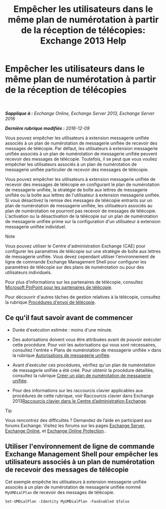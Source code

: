﻿---
title: 'Empêcher les utilisateurs dans le même plan de numérotation à partir de la réception de télécopies: Exchange 2013 Help'
TOCTitle: Empêcher les utilisateurs dans le même plan de numérotation à partir de la réception de télécopies
ms:assetid: 4fc66414-c950-4bca-ac20-4e489f288d06
ms:mtpsurl: https://technet.microsoft.com/fr-fr/library/Bb201688(v=EXCHG.150)
ms:contentKeyID: 52057075
ms.date: 05/23/2018
mtps_version: v=EXCHG.150
ms.translationtype: MT
---

# Empêcher les utilisateurs dans le même plan de numérotation à partir de la réception de télécopies

 

_**Sapplique à :** Exchange Online, Exchange Server 2013, Exchange Server 2016_

_**Dernière rubrique modifiée :** 2016-12-09_

Vous pouvez empêcher les utilisateurs à extension messagerie unifiée associés à un plan de numérotation de messagerie unifiée de recevoir des messages de télécopie. Par défaut, les utilisateurs à extension messagerie unifiée associés à un plan de numérotation de messagerie unifiée peuvent recevoir des messages de télécopie. Toutefois, il se peut que vous vouliez empêcher les utilisateurs associés à un plan de numérotation de messagerie unifiée particulier de recevoir des messages de télécopie.

Vous pouvez empêcher les utilisateurs à extension messagerie unifiée de recevoir des messages de télécopie en configurant le plan de numérotation de messagerie unifiée, la stratégie de boîte aux lettres de messagerie unifiée ou la boîte aux lettres de l'utilisateur à extension messagerie unifiée. Si vous désactivez la remise des messages de télécopie entrants sur un plan de numérotation de messagerie unifiée, les utilisateurs associés au plan de numérotation ne pourront pas recevoir de messages de télécopie. L'activation ou la désactivation de la télécopie sur un plan de numérotation de messagerie unifiée prime sur la configuration d'un utilisateur à extension messagerie unifiée individuel.

> [!NOTE]
> Vous pouvez utiliser le Centre d'administration Exchange (CAE) pour configurer les paramètres de télécopie sur une stratégie de boîte aux lettres de messagerie unifiée. Vous devez cependant utiliser l'environnement de ligne de commande Exchange Management Shell pour configurer les paramètres de télécopie sur des plans de numérotation ou pour des utilisateurs individuels.


Pour plus d’informations sur les partenaires de télécopie, consultez [Microsoft PinPoint pour les partenaires de télécopie](https://go.microsoft.com/fwlink/?linkid=190238).

Pour découvrir d'autres tâches de gestion relatives à la télécopie, consultez la rubrique [Procédures d'envoi de télécopie](faxing-procedures-exchange-2013-help.md).

## Ce qu'il faut savoir avant de commencer

  - Durée d'exécution estimée : moins d'une minute.

  - Des autorisations doivent vous être attribuées avant de pouvoir exécuter cette procédure. Pour voir les autorisations qui vous sont nécessaires, consultez l'entrée « Plans de numérotation de messagerie unifiée » dans la rubrique [Autorisations de messagerie unifiée](unified-messaging-permissions-exchange-2013-help.md).

  - Avant d'exécuter ces procédures, vérifiez qu'un plan de numérotation de messagerie unifiée a été créé. Pour obtenir la procédure détaillée, consultez la rubrique [Créer un plan de numérotation de messagerie unifiée](create-a-um-dial-plan-exchange-2013-help.md).

  - Pour des informations sur les raccourcis clavier applicables aux procédures de cette rubrique, voir Raccourcis clavier dans Exchange 2013[Raccourcis clavier dans le Centre d’administration Exchange](keyboard-shortcuts-in-the-exchange-admin-center-exchange-online-protection-help.md).

> [!TIP]
> Vous rencontrez des difficultés ? Demandez de l’aide en participant aux forums Exchange. Visitez les forums sur les pages <a href="https://go.microsoft.com/fwlink/p/?linkid=60612">Exchange Server</a>, <a href="https://go.microsoft.com/fwlink/p/?linkid=267542">Exchange Online</a>, et <a href="https://go.microsoft.com/fwlink/p/?linkid=285351">Exchange Online Protection</a>..


## Utiliser l'environnement de ligne de commande Exchange Management Shell pour empêcher les utilisateurs associés à un plan de numérotation de recevoir des messages de télécopie

Cet exemple empêche les utilisateurs à extension messagerie unifiée associés à un plan de numérotation de messagerie unifiée nommé `MyUMDialPlan` de recevoir des messages de télécopie.

    Set-UMDialPlan -Identity MyUMDialPlan -FaxEnabled $false

